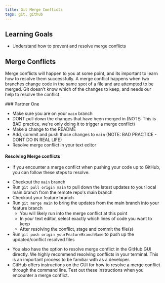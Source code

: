 ```yaml
---
title: Git Merge Conflicts
tags: git, github
---
```


## Learning Goals
- Understand how to prevent and resolve merge conflicts

## Merge Conflicts

Merge conflicts will happen to you at some point, and its important to learn how to resolve them successfully. A merge conflict happens when two branches change code in the same spot of a file and are attempted to be merged. Git doesn't know which of the changes to keep, and needs our help to resolve the conflict.

<section class="checks-for-understanding">
### Partner One

- Make sure you are on your `main` branch
- DONT pull down the changes that have been merged in (NOTE: This is BAD practice, we're only doing it to trigger a merge conflict)
- Make a change to the README
- Add, commit and push those changes to `main` (NOTE: BAD PRACTICE - DONT DO IN REAL LIFE)
- Resolve merge conflict in your text editor

</section>

#### Resolving Merge conflicts
- If you encounter a merge conflict when pushing your code up to GitHub, you can follow these steps to resolve.

* Checkout the `main` branch  
* Run `git pull origin main` to pull down the latest updates to your local main branch from the remote repo's main branch   
* Checkout your feature branch     
* Run `git merge main` to bring the updates from the main branch into your feature branch  
  * You will likely run into the merge conflict at this point  
  * In your text editor, select exactly which lines of code you want to keep  
  * After resolving the conflict, stage and commit the file(s)  
* Run `git push origin yourFeatureBranchName` to push up the updated/conflict resolved files  


- You also have the option to resolve merge conflict in the GitHub GUI directly.  We highly recommend resolving conflicts in your terminal.  This is an important process to be familiar with as a developer.  
- GitHub offers instructions on the GUI for how to resolve a merge conflict through the command line.  Test out these instructions when you encounter a merge conflict.  
